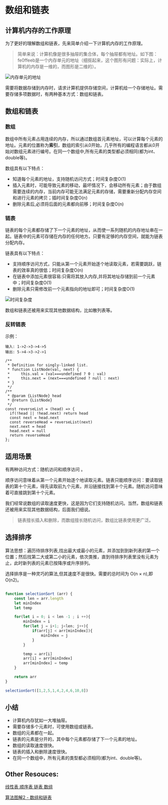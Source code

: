 # 数组和链表

## 计算机内存的工作原理

为了更好的理解数组和链表，先来简单介绍一下计算机内存的工作原理。

> 简单来说：计算机像是很多抽屉的集合体，每个抽屉都有地址。如下图： fe0ffeeb是一个内存单元的地址（细抠起来，这个图形有问题：实际上，计算机的内存是一维的，而图形是二维的）。

![内存单元的地址](http://img.pfan123.com/ram.png)

需要将数据存储到内存时，请求计算机提供存储空间，计算机给一个存储地址。需要存储多项数据时，有两种基本方式：数组和链表。

## 数组和链表

### 数组

数组中所有元素占用连续的内存，所以通过数组首元素地址，可以计算每个元素的地址。元素的位置称为**索引**，数组的索引从0开始，几乎所有的编程语言都从0开始对数组元素进行编号。在同一个数组中,所有元素的类型都必须相同(都为int、double等)。

数组具有以下特点：

- 知道每个元素的地址，支持随机访问方式；时间复杂度O(1)
- 插入元素时，可能导致元素的移动，最坏情况下，会移动所有元素；由于数组需要连续的内存，当前内存可能无法满足元素的存储，需要重新分配内存空间和进行元素的拷贝；插时间复杂度O(n)
- 删除元素后,必须将后面的元素都向前移；时间复杂度O(n)

### 链表

链表的每个元素都存储了下一个元素的地址，从而使一系列随机的内存地址串在一起。链表中的元素可存储在内存的任何地方。只要有足够的内存空间，就能为链表分配内存。

链表具有以下特点：

- 支持顺序访问方式，只能从第一个元素开始逐个地读取元素，若需要跳跃，链表的效率真的很低；时间复杂度O(n) 
- 在链表中添加元素很容易:只需将其放入内存,并将其地址存储到前一个元素中；时间复杂度O(1)
- 删除元素只需修改前一个元素指向的地址即可；时间复杂度O(1)


![时间复杂度](http://img.pfan123.com/On.png)

数组和链表还被用来实现其他数据结构，比如散列表等。


### 反转链表

示例：

```
输入: 1->2->3->4->5
输出: 5->4->3->2->1
```

```
/**
 * Definition for singly-linked list.
 * function ListNode(val, next) {
 *     this.val = (val===undefined ? 0 : val)
 *     this.next = (next===undefined ? null : next)
 * }
 */
/**
 * @param {ListNode} head
 * @return {ListNode}
 */
const reverseList = (head) => {
  if(!head || !head.next) return head
  const next = head.next
  const reverseHead = reverseList(next)
  next.next = head
  head.next = null
  return reverseHead
};
```




## 适用场景

有两种访问方式：随机访问和顺序访问 。

顺序访问意味着从第一个元素开始逐个地读取元素。链表只能顺序访问：要读取链表的第十个元素，得先读取前九个元素，并沿链接找到第十个元素。随机访问意味着可直接跳到第十个元素。

我们经常说数组的读取速度更快，这是因为它们支持随机访问。当然，数组和链表还被用来实现其他数据结构，后面我们细说。

> 链表擅长插入和删除，而数组擅长随机访问，数组比链表使用更广泛。

## 选择排序

算法思想：遍历待排序列表,找出最大或最小的元素，并添加到到新列表的第一个位置；然后找第二大或第二小的元素，依次类推，直到待排序列表里没有元素为止，此时新列表的元素已按降序或升序排列。

选择排序是一种灵巧的算法,但其速度不是很快。需要的总时间为 O(n × n),即O(n2)。

```js

function selectionSort (arr) {
    const len = arr.length
    let minIndex
    let temp

    for(let i = 0; i < len -1 ; i ++){
        minIndex = i
        for(let j = i+1; j<len; j++){
            if(arr[j] < arr[minIndex]){
                minIndex = j
            }
        }

        temp = arr[i]
        arr[i] = arr[minIndex]
        arr[minIndex] = temp
    }

    return arr
}

selectionSort([1,2,5,1,4,2,4,6,10,8])

```

## 小结

- 计算机内存犹如一大堆抽屉。
- 需要存储多个元素时，可使用数组或链表。
- 数组的元素都在一起。
- 链表的元素是分开的，其中每个元素都存储了下一个元素的地址。
- 数组的读取速度很快。
- 链表的插入和删除速度很快。
- 在同一个数组中，所有元素的类型都必须相同(都为int、double等)。

## Other Resouces:

[线性表 顺序表 链表 数组](https://juejin.im/post/5c4ad3a8e51d455249763e67)

[算法图解2 - 数组和链表](http://jartto.wang/2018/11/25/algorithm2/)
